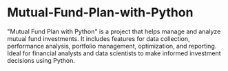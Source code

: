 # Mutual-Fund-Plan-with-Python
"Mutual Fund Plan with Python" is a project that helps manage and analyze mutual fund investments. It includes features for data collection, performance analysis, portfolio management, optimization, and reporting. Ideal for financial analysts and data scientists to make informed investment decisions using Python.
